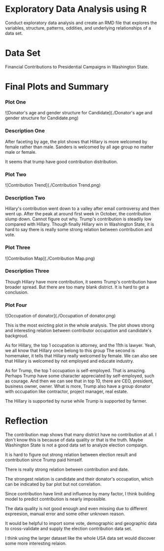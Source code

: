 # Exploratory Data Analysis using R
Conduct exploratory data analysis and create an RMD file that explores the
variables, structure, patterns, oddities, and underlying relationships of a data set.

# Data Set
Financial Contributions to Presidential Campaigns in Washington State.

# Final Plots and Summary

### Plot One
![Donator's age and gender structure for Candidate](./Donator's age and gender structure for Candidate.png)

### Description One
After faceting by age, the plot shows that Hillary is more welcomed by female rather than male.
Sanders is welcomed by all age group no matter male or female.

It seems that trump have good contribution distribution.

### Plot Two
![Contribution Trend](./Contribution Trend.png)

### Description Two
Hillary's contribution went down to a valley after email controversy and then went up.
After the peak at around first week in October, the contribution slump down. Cannot figure out why.
Trump's contribution is steadily low compared with Hillary.
Though finally Hillary win in Washington State, it is hard to say there is really some strong relation between contribution and vote.

### Plot Three
![Contribution Map](./Contribution Map.png)

### Description Three
Though Hillary have more contribution, it seems Trump's contribution have broader spread.
But there are too many blank district. It is hard to get a conclusion.

### Plot Four
![Occupation of donator](./Occupation of donator.png)


This is the most exicting plot in the whole analysis. The plot shows strong and interesting relation between contributor occupation and candidate's backgroud.

As for Hillary, the top 1 occupation is attorney, and the 11th is lawyer. Yeah, we all know that Hillary once belong to this group
The second is homemaker, it tells that Hillary really welcomed by female.
We can also see that Hillary is welcomed by not employed and educate industry.

As for Trump, the top 1 occupation is self-employed. That is amazing. Perhaps Trump have some character appreciated by self-employed, such as courage.
And then we can see that in top 10, there are CEO, president, business owner, owner.
What is more, Trump also have a group donator with occupation like contractor, project manager, real estate.

The Hillary is supported by nurse while Trump is supported by farmer.
# Reflection

The contribution map shows that many district have no contribution at all. I don't know this is because of data quality or that is the truth. Maybe Washington State is not a good data set to analyze election compaign.

It is hard to figure out strong relation between election result and contribution since Trump paid himself.

There is really strong relation between contribution and date.

The strongest relation is candidate and their donator's occupation, which can be indicated by bar plot but not correlation.

Since contribution have limit and influence by many factor, I think building model to predict contribution is nearly impossible.

The data quality is not good enough and even missing due to different expreesion, manual error and some other unknown reason.

It would be helpful to import some vote, demographic and geographic data to cross-validate and supply the election contribution data set.

I think using the larger dataset like the whole USA data set would discover some more interesting relaion.
